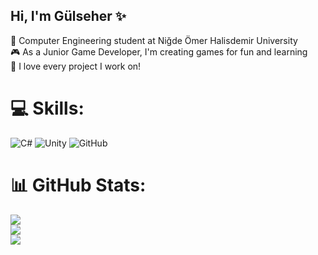 ## Hi, I'm Gülseher ✨

🧠 Computer Engineering student at Niğde Ömer Halisdemir University <br/>
🎮 As a Junior Game Developer, I'm creating games for fun and learning <br/>
💖 I love every project I work on! <br/>

# 💻 Skills:
![C#](https://img.shields.io/badge/c%23-%23239120.svg?style=for-the-badge&logo=csharp&logoColor=white) ![Unity](https://img.shields.io/badge/unity-%23000000.svg?style=for-the-badge&logo=unity&logoColor=white) ![GitHub](https://img.shields.io/badge/github-%23121011.svg?style=for-the-badge&logo=github&logoColor=white)
# 📊 GitHub Stats:
![](https://github-readme-stats.vercel.app/api/top-langs/?username=glshryldrm&theme=default_repocard&hide_border=true&include_all_commits=false&count_private=false&layout=compact)<br/>
![](https://github-readme-stats.vercel.app/api?username=glshryldrm&theme=default_repocard&hide_border=true&include_all_commits=false&count_private=false)<br/>
![](https://nirzak-streak-stats.vercel.app/?user=glshryldrm&theme=default_repocard&hide_border=true)


<!-- Proudly created with GPRM ( https://gprm.itsvg.in ) -->
